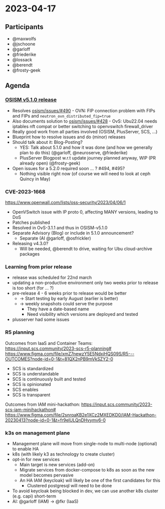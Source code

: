 # 2023-04-17

## Participants
- @maxwolfs
- @jschoone
- @garloff
- @friederike
- @lossack
- @berendt
- @frosty-geek

## Agenda

### [OSISM v5.1.0 release](https://release.osism.tech/notes/5.1.0.html)
* Resolves [osism/issues/#490](https://github.com/osism/issues/issues/490) - OVN: FIP connection problem with FIPs and FIPs and `neutron_ovn_distributed_fip=true` 
* Also documents solution to [osism/issues/#428](https://github.com/osism/issues/issues/428) - OvS: Ubu22.04 needs iptables nft compat or better switching to openvswitch firewall_driver 
* Really good work from all parties involved (OSISM, PlusServer, SCS, ...)
* Blueprint how to resolve issues and do (minor) releases
* Should talk about it: Blog-Posting?
    * YES: Talk about 5.1.0 and how it was done (and how we generally plan to do this) (@garloff, @neuroserve, @friederike)
    * PlusServer Blogpost w.r.t update journey planned anyway, WIP (PR already open) (@frosty-geek)
* Open issues for a 5.2.0 required soon ... ? #494, #495?
    * Nothing visible right now (of course we will need to look at ceph Quincy in May)

### CVE-2023-1668
https://www.openwall.com/lists/oss-security/2023/04/06/1
* OpenVSwitch issue with IP proto 0, affecting MANY versions, leading to DoS
* Patches published
* Resolved in OvS-3.1.1 and thus in OSISM-v5.1.0
* Separate Advisory (Blog) or include in 5.1.0 announcement?
    * Separate (AI @garloff, @osfrickler)
* Releasing v4.3.0?
    * Will be needed, @berendt to drive, waiting for Ubu cloud-archive packages

### Learning from prior release
* release was scheduled for 22nd march
* updating a non-productive environment only two weeks prior to release is too short (for ... ?)
* pre-release 4 - 6 weeks prior to release would be better
    * -> Start testing by early August (earlier is better)
    * -> weekly snapshots could serve the purpose
        * They have a date-based name
        * Need visibility which versions are deployed and tested
* plusserver had some issues

### R5 planning
Outcomes from IaaS and Container Teams:
<https://input.scs.community/2023-scs-r5-planning#>
<https://www.figma.com/file/xmZ7newzY5E5NdxjHQS09S/R5---OUTCOMES?node-id=0-1&t=81QX2nPB9mVkSZY2-0>
* SCS is standardized
* SCS is understandable
* SCS is continuously built and tested
* SCS is opinionated
* SCS enables
* SCS is transparent

Outcomes from IAM mini-hackathon:
https://input.scs.community/2023-scs-iam-minihackathon#
https://www.figma.com/file/2snrqaKB2e1XCz2MXEDKD0/IAM-Hackathon-20230413?node-id=0-1&t=fr9elULQnDHvymv6-0

### k3s on management plane

* Management plane will move from single-node to multi-node (optional) to enable HA
* k8s (with likely k3 as technology to create cluster)
* opt-in for new services
    * Main target is new services (add-on)
    * Migrate services from docker-compose to k8s as soon as the new model becomes pervasive
    * An HA IAM (keycloak) will likely be one of the first candidates for this
        * Clustered postgresql will need to be done
* To avoid keycloak being blocked in dev, we can use another k8s cluster (e.g. capi) short-term
* AI: @garloff (IAM) -> @fkr (IaaS)
